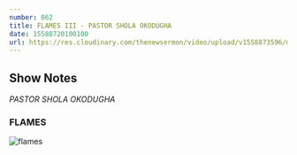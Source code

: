 ```yaml
---
number: 062
title: FLAMES III - PASTOR SHOLA OKODUGHA
date: 15588720100100
url: https://res.cloudinary.com/thenewsermon/video/upload/v1558873596/messages/Flames_III_-_Pastor_Shola_Okodugha.mp3
---
```


## Show Notes
_PASTOR SHOLA OKODUGHA_

### FLAMES

![flames](https://res.cloudinary.com/thenewsermon/image/upload/v1558873357/sermon%20display%20pictures/Flames_III.jpg)